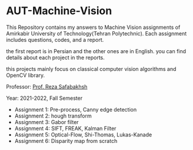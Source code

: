 # AUT-Machine-Vision
This Repository contains my answers to Machine Vision assignments of Amirkabir University of Technology(Tehran Polytechnic). Each assignment includes questions, codes, and a report.

the first report is in Persian and the other ones are in English. you can find details about each project in the reports.

this projects mainly focus on classical computer vision algorithms and OpenCV library.

Professor: [Prof. Reza Safabakhsh](https://aut.ac.ir/cv/2455/REZA-SAFABAKHSH?slc_lang=en&&cv=2455&mod=scv)

Year: 2021-2022, Fall Semester

- Assignment 1: Pre-process, Canny edge detection
- Assignment 2: hough transform
- Assignment 3: Gabor filter
- Assignment 4: SIFT, FREAK, Kalman Filter
- Assignment 5: Optical-Flow, Shi-Thomas, Lukas-Kanade
- Assignment 6: Disparity map from scratch 
